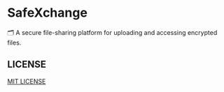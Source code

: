 # SafeXchange
🗂️ A secure file-sharing platform for uploading and accessing encrypted files.

## LICENSE
[MIT LICENSE](LICENSE)
